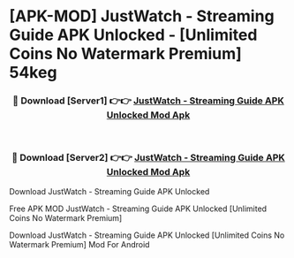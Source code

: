 # [APK-MOD] JustWatch - Streaming Guide APK Unlocked - [Unlimited Coins No Watermark Premium] 54keg



<div align="center">
<h3>🔴 Download [Server1] 👉👉 <a href="https://momento.my/?title=JustWatch_-_Streaming_Guide_APK_Unlocked">JustWatch - Streaming Guide APK Unlocked Mod Apk</a></h3><br>

<h3>🔴 Download [Server2] 👉👉 <a href="https://momento.my/?title=JustWatch_-_Streaming_Guide_APK_Unlocked">JustWatch - Streaming Guide APK Unlocked Mod Apk</a></h3>
</div>



Download JustWatch - Streaming Guide APK Unlocked 

Free APK MOD JustWatch - Streaming Guide APK Unlocked [Unlimited Coins No Watermark Premium]

Download JustWatch - Streaming Guide APK Unlocked [Unlimited Coins No Watermark Premium] Mod For Android
